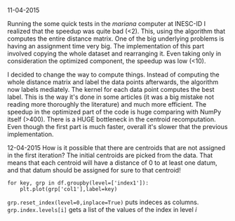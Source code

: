 11-04-2015

Running the some quick tests in the *mariana* computer at INESC-ID I realized that the speedup was quite bad (<2). This, using the algorithm that computes the entire distance matrix. One of the big underlying problems is having an assignment time very big. The implementation of this part involved copying the whole dataset and rearranging it. Even taking only in consideration the optimized component, the speedup was low (<10).

I decided to change the way to compute things. Instead of computing the whole distance matrix and label the data points afterwards, the algorithm now labels mediately. The kernel for each data point computes the best label. This is the way it's done in some articles (it was a big mistake not reading more thoroughly the literature) and much more efficient. The speedup in the optimized part of the code is huge comparing with NumPy itself (>400). There is a HUGE bottleneck in the centroid recomputation. Even though the first part is much faster, overall it's slower that the previous implementation.

12-04-2015
How is it possible that there are centroids that are not assigned 
in the first iteration? The initial centroids are picked from the 
data. That means that each centroid will have a distance of 0 to at 
least one datum, and that datum should be assigned for sure to that 
centroid!



```
for key, grp in df.groupby(level=['index1']):
    plt.plot(grp['col1'],label=key)
```
`grp.reset_index(level=0,inplace=True)` puts indeces as columns.
`grp.index.levels[i]` gets a list of the values of the index in level _i_

